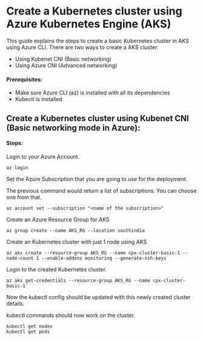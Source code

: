 # Create a Kubernetes cluster using Azure Kubernetes Engine (AKS)

This guide explains the steps to create a basic Kubernetes cluster in AKS using Azure CLI.
There are two ways to create a AKS cluster:

- Using Kubenet CNI (Basic networking)
- Using Azure CNI (Advanced networking)

#### Prerequisites:

- Make sure Azure CLI (az) is installed with all its dependencies
- Kubectl is installed


## Create a Kubernetes cluster using Kubenet CNI (Basic networking mode in Azure):

#### Steps:

Login to your Azure Account.

```
az login
```

Set the Azure Subscription that you are going to use for the deployment.

The previous command would return a list of subscriptions. You can choose one from that.

```
az account set --subscription "<name of the subscription>"
```

Create an Azure Resource Group for AKS

```
az group create --name AKS_RG --location southindia
```

Create an Kubernetes cluster with just 1 node using AKS

```
az aks create --resource-group AKS_RG --name cpx-cluster-basic-1 --node-count 1 --enable-addons monitoring --generate-ssh-keys
```

Login to the created Kubernetes cluster.

```
az aks get-credentials --resource-group AKS_RG --name cpx-cluster-basic-1
```

Now the kubectl config should be updated with this newly created cluster details.

kubectl commands should now work on the cluster.

```
kubectl get nodes
kubectl get pods
```
